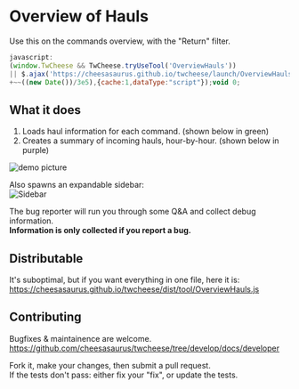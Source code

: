 # Overview of Hauls

Use this on the commands overview, with the "Return" filter.

```javascript
javascript:
(window.TwCheese && TwCheese.tryUseTool('OverviewHauls'))
|| $.ajax('https://cheesasaurus.github.io/twcheese/launch/OverviewHauls.js?'
+~~((new Date())/3e5),{cache:1,dataType:"script"});void 0;
```

## What it does

1. Loads haul information for each command. (shown below in green)
2. Creates a summary of incoming hauls, hour-by-hour. (shown below in purple)

![demo picture](OverviewHauls.png)

Also spawns an expandable sidebar:\
![Sidebar](../Sidebar.png)

The bug reporter will run you through some Q&A and collect debug information.\
**Information is only collected if you report a bug.**


## Distributable
It's suboptimal, but if you want everything in one file, here it is:\
https://cheesasaurus.github.io/twcheese/dist/tool/OverviewHauls.js

## Contributing
Bugfixes & maintainence are welcome.\
https://github.com/cheesasaurus/twcheese/tree/develop/docs/developer

Fork it, make your changes, then submit a pull request.\
If the tests don't pass: either fix your "fix", or update the tests.
